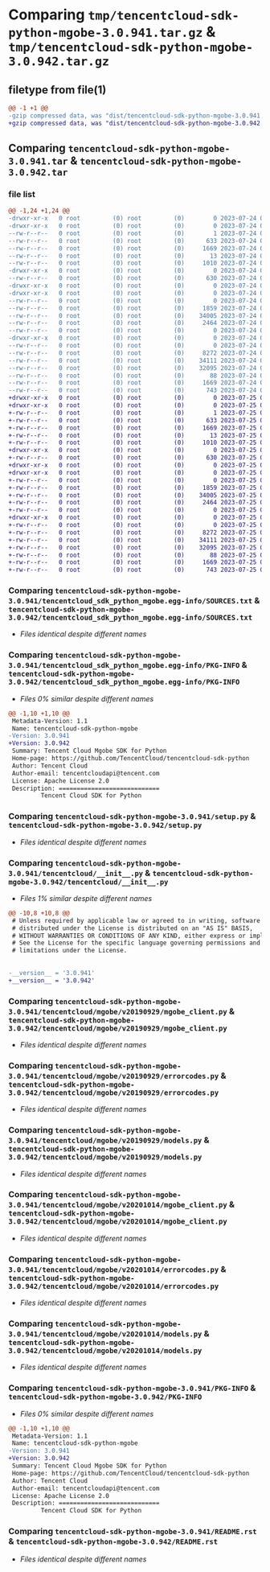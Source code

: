 # Comparing `tmp/tencentcloud-sdk-python-mgobe-3.0.941.tar.gz` & `tmp/tencentcloud-sdk-python-mgobe-3.0.942.tar.gz`

## filetype from file(1)

```diff
@@ -1 +1 @@
-gzip compressed data, was "dist/tencentcloud-sdk-python-mgobe-3.0.941.tar", last modified: Mon Jul 24 00:40:09 2023, max compression
+gzip compressed data, was "dist/tencentcloud-sdk-python-mgobe-3.0.942.tar", last modified: Tue Jul 25 04:21:27 2023, max compression
```

## Comparing `tencentcloud-sdk-python-mgobe-3.0.941.tar` & `tencentcloud-sdk-python-mgobe-3.0.942.tar`

### file list

```diff
@@ -1,24 +1,24 @@
-drwxr-xr-x   0 root         (0) root         (0)        0 2023-07-24 00:40:09.000000 tencentcloud-sdk-python-mgobe-3.0.941/
-drwxr-xr-x   0 root         (0) root         (0)        0 2023-07-24 00:40:09.000000 tencentcloud-sdk-python-mgobe-3.0.941/tencentcloud_sdk_python_mgobe.egg-info/
--rw-r--r--   0 root         (0) root         (0)        1 2023-07-24 00:40:09.000000 tencentcloud-sdk-python-mgobe-3.0.941/tencentcloud_sdk_python_mgobe.egg-info/dependency_links.txt
--rw-r--r--   0 root         (0) root         (0)      633 2023-07-24 00:40:09.000000 tencentcloud-sdk-python-mgobe-3.0.941/tencentcloud_sdk_python_mgobe.egg-info/SOURCES.txt
--rw-r--r--   0 root         (0) root         (0)     1669 2023-07-24 00:40:09.000000 tencentcloud-sdk-python-mgobe-3.0.941/tencentcloud_sdk_python_mgobe.egg-info/PKG-INFO
--rw-r--r--   0 root         (0) root         (0)       13 2023-07-24 00:40:09.000000 tencentcloud-sdk-python-mgobe-3.0.941/tencentcloud_sdk_python_mgobe.egg-info/top_level.txt
--rw-r--r--   0 root         (0) root         (0)     1010 2023-07-24 00:40:09.000000 tencentcloud-sdk-python-mgobe-3.0.941/setup.py
-drwxr-xr-x   0 root         (0) root         (0)        0 2023-07-24 00:40:09.000000 tencentcloud-sdk-python-mgobe-3.0.941/tencentcloud/
--rw-r--r--   0 root         (0) root         (0)      630 2023-07-24 00:40:09.000000 tencentcloud-sdk-python-mgobe-3.0.941/tencentcloud/__init__.py
-drwxr-xr-x   0 root         (0) root         (0)        0 2023-07-24 00:40:09.000000 tencentcloud-sdk-python-mgobe-3.0.941/tencentcloud/mgobe/
-drwxr-xr-x   0 root         (0) root         (0)        0 2023-07-24 00:40:09.000000 tencentcloud-sdk-python-mgobe-3.0.941/tencentcloud/mgobe/v20190929/
--rw-r--r--   0 root         (0) root         (0)        0 2023-07-24 00:40:09.000000 tencentcloud-sdk-python-mgobe-3.0.941/tencentcloud/mgobe/v20190929/__init__.py
--rw-r--r--   0 root         (0) root         (0)     1859 2023-07-24 00:40:09.000000 tencentcloud-sdk-python-mgobe-3.0.941/tencentcloud/mgobe/v20190929/mgobe_client.py
--rw-r--r--   0 root         (0) root         (0)    34005 2023-07-24 00:40:09.000000 tencentcloud-sdk-python-mgobe-3.0.941/tencentcloud/mgobe/v20190929/errorcodes.py
--rw-r--r--   0 root         (0) root         (0)     2464 2023-07-24 00:40:09.000000 tencentcloud-sdk-python-mgobe-3.0.941/tencentcloud/mgobe/v20190929/models.py
--rw-r--r--   0 root         (0) root         (0)        0 2023-07-24 00:40:09.000000 tencentcloud-sdk-python-mgobe-3.0.941/tencentcloud/mgobe/__init__.py
-drwxr-xr-x   0 root         (0) root         (0)        0 2023-07-24 00:40:09.000000 tencentcloud-sdk-python-mgobe-3.0.941/tencentcloud/mgobe/v20201014/
--rw-r--r--   0 root         (0) root         (0)        0 2023-07-24 00:40:09.000000 tencentcloud-sdk-python-mgobe-3.0.941/tencentcloud/mgobe/v20201014/__init__.py
--rw-r--r--   0 root         (0) root         (0)     8272 2023-07-24 00:40:09.000000 tencentcloud-sdk-python-mgobe-3.0.941/tencentcloud/mgobe/v20201014/mgobe_client.py
--rw-r--r--   0 root         (0) root         (0)    34111 2023-07-24 00:40:09.000000 tencentcloud-sdk-python-mgobe-3.0.941/tencentcloud/mgobe/v20201014/errorcodes.py
--rw-r--r--   0 root         (0) root         (0)    32095 2023-07-24 00:40:09.000000 tencentcloud-sdk-python-mgobe-3.0.941/tencentcloud/mgobe/v20201014/models.py
--rw-r--r--   0 root         (0) root         (0)       88 2023-07-24 00:40:09.000000 tencentcloud-sdk-python-mgobe-3.0.941/setup.cfg
--rw-r--r--   0 root         (0) root         (0)     1669 2023-07-24 00:40:09.000000 tencentcloud-sdk-python-mgobe-3.0.941/PKG-INFO
--rw-r--r--   0 root         (0) root         (0)      743 2023-07-24 00:40:09.000000 tencentcloud-sdk-python-mgobe-3.0.941/README.rst
+drwxr-xr-x   0 root         (0) root         (0)        0 2023-07-25 04:21:27.000000 tencentcloud-sdk-python-mgobe-3.0.942/
+drwxr-xr-x   0 root         (0) root         (0)        0 2023-07-25 04:21:27.000000 tencentcloud-sdk-python-mgobe-3.0.942/tencentcloud_sdk_python_mgobe.egg-info/
+-rw-r--r--   0 root         (0) root         (0)        1 2023-07-25 04:21:27.000000 tencentcloud-sdk-python-mgobe-3.0.942/tencentcloud_sdk_python_mgobe.egg-info/dependency_links.txt
+-rw-r--r--   0 root         (0) root         (0)      633 2023-07-25 04:21:27.000000 tencentcloud-sdk-python-mgobe-3.0.942/tencentcloud_sdk_python_mgobe.egg-info/SOURCES.txt
+-rw-r--r--   0 root         (0) root         (0)     1669 2023-07-25 04:21:27.000000 tencentcloud-sdk-python-mgobe-3.0.942/tencentcloud_sdk_python_mgobe.egg-info/PKG-INFO
+-rw-r--r--   0 root         (0) root         (0)       13 2023-07-25 04:21:27.000000 tencentcloud-sdk-python-mgobe-3.0.942/tencentcloud_sdk_python_mgobe.egg-info/top_level.txt
+-rw-r--r--   0 root         (0) root         (0)     1010 2023-07-25 04:21:26.000000 tencentcloud-sdk-python-mgobe-3.0.942/setup.py
+drwxr-xr-x   0 root         (0) root         (0)        0 2023-07-25 04:21:27.000000 tencentcloud-sdk-python-mgobe-3.0.942/tencentcloud/
+-rw-r--r--   0 root         (0) root         (0)      630 2023-07-25 04:21:26.000000 tencentcloud-sdk-python-mgobe-3.0.942/tencentcloud/__init__.py
+drwxr-xr-x   0 root         (0) root         (0)        0 2023-07-25 04:21:27.000000 tencentcloud-sdk-python-mgobe-3.0.942/tencentcloud/mgobe/
+drwxr-xr-x   0 root         (0) root         (0)        0 2023-07-25 04:21:27.000000 tencentcloud-sdk-python-mgobe-3.0.942/tencentcloud/mgobe/v20190929/
+-rw-r--r--   0 root         (0) root         (0)        0 2023-07-25 04:21:26.000000 tencentcloud-sdk-python-mgobe-3.0.942/tencentcloud/mgobe/v20190929/__init__.py
+-rw-r--r--   0 root         (0) root         (0)     1859 2023-07-25 04:21:26.000000 tencentcloud-sdk-python-mgobe-3.0.942/tencentcloud/mgobe/v20190929/mgobe_client.py
+-rw-r--r--   0 root         (0) root         (0)    34005 2023-07-25 04:21:26.000000 tencentcloud-sdk-python-mgobe-3.0.942/tencentcloud/mgobe/v20190929/errorcodes.py
+-rw-r--r--   0 root         (0) root         (0)     2464 2023-07-25 04:21:26.000000 tencentcloud-sdk-python-mgobe-3.0.942/tencentcloud/mgobe/v20190929/models.py
+-rw-r--r--   0 root         (0) root         (0)        0 2023-07-25 04:21:26.000000 tencentcloud-sdk-python-mgobe-3.0.942/tencentcloud/mgobe/__init__.py
+drwxr-xr-x   0 root         (0) root         (0)        0 2023-07-25 04:21:27.000000 tencentcloud-sdk-python-mgobe-3.0.942/tencentcloud/mgobe/v20201014/
+-rw-r--r--   0 root         (0) root         (0)        0 2023-07-25 04:21:26.000000 tencentcloud-sdk-python-mgobe-3.0.942/tencentcloud/mgobe/v20201014/__init__.py
+-rw-r--r--   0 root         (0) root         (0)     8272 2023-07-25 04:21:26.000000 tencentcloud-sdk-python-mgobe-3.0.942/tencentcloud/mgobe/v20201014/mgobe_client.py
+-rw-r--r--   0 root         (0) root         (0)    34111 2023-07-25 04:21:26.000000 tencentcloud-sdk-python-mgobe-3.0.942/tencentcloud/mgobe/v20201014/errorcodes.py
+-rw-r--r--   0 root         (0) root         (0)    32095 2023-07-25 04:21:26.000000 tencentcloud-sdk-python-mgobe-3.0.942/tencentcloud/mgobe/v20201014/models.py
+-rw-r--r--   0 root         (0) root         (0)       88 2023-07-25 04:21:27.000000 tencentcloud-sdk-python-mgobe-3.0.942/setup.cfg
+-rw-r--r--   0 root         (0) root         (0)     1669 2023-07-25 04:21:27.000000 tencentcloud-sdk-python-mgobe-3.0.942/PKG-INFO
+-rw-r--r--   0 root         (0) root         (0)      743 2023-07-25 04:21:26.000000 tencentcloud-sdk-python-mgobe-3.0.942/README.rst
```

### Comparing `tencentcloud-sdk-python-mgobe-3.0.941/tencentcloud_sdk_python_mgobe.egg-info/SOURCES.txt` & `tencentcloud-sdk-python-mgobe-3.0.942/tencentcloud_sdk_python_mgobe.egg-info/SOURCES.txt`

 * *Files identical despite different names*

### Comparing `tencentcloud-sdk-python-mgobe-3.0.941/tencentcloud_sdk_python_mgobe.egg-info/PKG-INFO` & `tencentcloud-sdk-python-mgobe-3.0.942/tencentcloud_sdk_python_mgobe.egg-info/PKG-INFO`

 * *Files 0% similar despite different names*

```diff
@@ -1,10 +1,10 @@
 Metadata-Version: 1.1
 Name: tencentcloud-sdk-python-mgobe
-Version: 3.0.941
+Version: 3.0.942
 Summary: Tencent Cloud Mgobe SDK for Python
 Home-page: https://github.com/TencentCloud/tencentcloud-sdk-python
 Author: Tencent Cloud
 Author-email: tencentcloudapi@tencent.com
 License: Apache License 2.0
 Description: ============================
         Tencent Cloud SDK for Python
```

### Comparing `tencentcloud-sdk-python-mgobe-3.0.941/setup.py` & `tencentcloud-sdk-python-mgobe-3.0.942/setup.py`

 * *Files identical despite different names*

### Comparing `tencentcloud-sdk-python-mgobe-3.0.941/tencentcloud/__init__.py` & `tencentcloud-sdk-python-mgobe-3.0.942/tencentcloud/__init__.py`

 * *Files 1% similar despite different names*

```diff
@@ -10,8 +10,8 @@
 # Unless required by applicable law or agreed to in writing, software
 # distributed under the License is distributed on an "AS IS" BASIS,
 # WITHOUT WARRANTIES OR CONDITIONS OF ANY KIND, either express or implied.
 # See the License for the specific language governing permissions and
 # limitations under the License.
 
 
-__version__ = '3.0.941'
+__version__ = '3.0.942'
```

### Comparing `tencentcloud-sdk-python-mgobe-3.0.941/tencentcloud/mgobe/v20190929/mgobe_client.py` & `tencentcloud-sdk-python-mgobe-3.0.942/tencentcloud/mgobe/v20190929/mgobe_client.py`

 * *Files identical despite different names*

### Comparing `tencentcloud-sdk-python-mgobe-3.0.941/tencentcloud/mgobe/v20190929/errorcodes.py` & `tencentcloud-sdk-python-mgobe-3.0.942/tencentcloud/mgobe/v20190929/errorcodes.py`

 * *Files identical despite different names*

### Comparing `tencentcloud-sdk-python-mgobe-3.0.941/tencentcloud/mgobe/v20190929/models.py` & `tencentcloud-sdk-python-mgobe-3.0.942/tencentcloud/mgobe/v20190929/models.py`

 * *Files identical despite different names*

### Comparing `tencentcloud-sdk-python-mgobe-3.0.941/tencentcloud/mgobe/v20201014/mgobe_client.py` & `tencentcloud-sdk-python-mgobe-3.0.942/tencentcloud/mgobe/v20201014/mgobe_client.py`

 * *Files identical despite different names*

### Comparing `tencentcloud-sdk-python-mgobe-3.0.941/tencentcloud/mgobe/v20201014/errorcodes.py` & `tencentcloud-sdk-python-mgobe-3.0.942/tencentcloud/mgobe/v20201014/errorcodes.py`

 * *Files identical despite different names*

### Comparing `tencentcloud-sdk-python-mgobe-3.0.941/tencentcloud/mgobe/v20201014/models.py` & `tencentcloud-sdk-python-mgobe-3.0.942/tencentcloud/mgobe/v20201014/models.py`

 * *Files identical despite different names*

### Comparing `tencentcloud-sdk-python-mgobe-3.0.941/PKG-INFO` & `tencentcloud-sdk-python-mgobe-3.0.942/PKG-INFO`

 * *Files 0% similar despite different names*

```diff
@@ -1,10 +1,10 @@
 Metadata-Version: 1.1
 Name: tencentcloud-sdk-python-mgobe
-Version: 3.0.941
+Version: 3.0.942
 Summary: Tencent Cloud Mgobe SDK for Python
 Home-page: https://github.com/TencentCloud/tencentcloud-sdk-python
 Author: Tencent Cloud
 Author-email: tencentcloudapi@tencent.com
 License: Apache License 2.0
 Description: ============================
         Tencent Cloud SDK for Python
```

### Comparing `tencentcloud-sdk-python-mgobe-3.0.941/README.rst` & `tencentcloud-sdk-python-mgobe-3.0.942/README.rst`

 * *Files identical despite different names*

